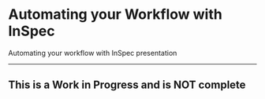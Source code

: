 # Automating your Workflow with InSpec
Automating your workflow with InSpec presentation

----------------------------------------------
This is a Work in Progress and is NOT complete
----------------------------------------------


